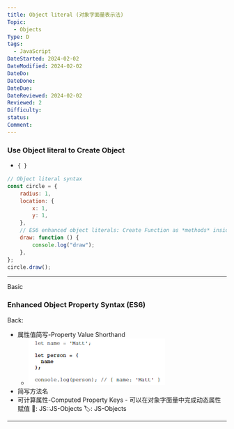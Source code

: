 ```yaml
---
title: Object literal (对象字面量表示法)
Topic:
  - Objects
Type: D
tags:
  - JavaScript
DateStarted: 2024-02-02
DateModified: 2024-02-02
DateDo:
DateDone:
DateDue:
DateReviewed: 2024-02-02
Reviewed: 2
Difficulty:
status:
Comment:
---
```


### Use Object literal to Create Object

- `{ }`

```js
// Object literal syntax
const circle = {
	radius: 1,
	location: {
		x: 1,
		y: 1,
	},
	// ES6 enhanced object literals: Create Function as *methods* inside an object 🟨
	draw: function () {
		console.log("draw");
	},
};
circle.draw();
```

---

Basic

### Enhanced Object Property Syntax (ES6)

Back:

- 属性值简写-Property Value Shorthand
  - ![](./z-Assets/1692024641437.png)
- 简写方法名
- 可计算属性-Computed Property Keys - 可以在对象字面量中完成动态属性赋值
📌: JS::JS-Objects
🏷️: JS-Objects
<!--ID: 1706845435119-->

---
